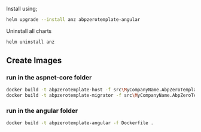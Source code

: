 Install using;

```bash
helm upgrade --install anz abpzerotemplate-angular
```

Uninstall all charts

```bash
helm uninstall anz
```

## Create Images

### run in the aspnet-core folder
```bash
docker build -t abpzerotemplate-host -f src\MyCompanyName.AbpZeroTemplate.Web.Host\Dockerfile .
docker build -t abpzerotemplate-migrator -f src\MyCompanyName.AbpZeroTemplate.Migrator\Dockerfile .
```

### run in the angular folder
```bash
docker build -t abpzerotemplate-angular -f Dockerfile . 
```
